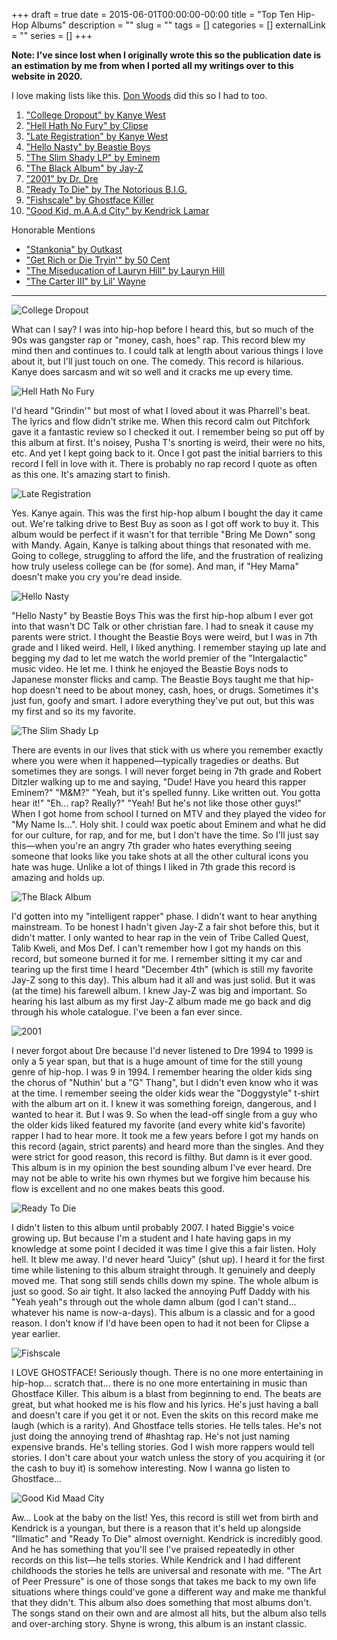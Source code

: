 +++
draft = true
date = 2015-06-01T00:00:00-00:00
title = "Top Ten Hip-Hop Albums"
description = ""
slug = ""
tags = []
categories = []
externalLink = ""
series = []
+++

**Note: I've since lost when I originally wrote this so the publication date is an estimation by me from when I ported all my writings over to this website in 2020.**

I love making lists like this. [Don Woods](https://twitter.com/aguycalledDon) did this so I had to too. 

1. ["College Dropout" by Kanye West][1]
2. ["Hell Hath No Fury" by Clipse][2]
3. ["Late Registration" by Kanye West][3]
4. ["Hello Nasty" by Beastie Boys][4]
5. ["The Slim Shady LP" by Eminem][5]
6. ["The Black Album" by Jay-Z][6]
7. ["2001" by Dr. Dre][7]
8. ["Ready To Die" by The Notorious B.I.G.][8]
9. ["Fishscale" by Ghostface Killer][9]
10. ["Good Kid, m.A.A.d City" by Kendrick Lamar][10]

Honorable Mentions

* ["Stankonia" by Outkast][11]
* ["Get Rich or Die Tryin'" by 50 Cent][12]
* ["The Miseducation of Lauryn Hill" by Lauryn Hill][13]
* ["The Carter III" by Lil' Wayne][14]

- - -

![College Dropout][15]

What can I say? I was into hip-hop before I heard this, but so much of the 90s was gangster rap or "money, cash, hoes" rap. This record blew my mind then and continues to. I could talk at length about various things I love about it, but I'll just touch on one. The comedy. This record is hilarious. Kanye does sarcasm and wit so well and it cracks me up every time.

![Hell Hath No Fury][16]

I'd heard "Grindin'" but most of what I loved about it was Pharrell's beat. The lyrics and flow didn't strike me. When this record calm out Pitchfork gave it a fantastic review so I checked it out. I remember being so put off by this album at first. It's noisey, Pusha T's snorting is weird, their were no hits, etc. And yet I kept going back to it. Once I got past the initial barriers to this record I fell in love with it. There is probably no rap record I quote as often as this one. It's amazing start to finish.

![Late Registration][17]

Yes. Kanye again. This was the first hip-hop album I bought the day it came out. We're talking drive to Best Buy as soon as I got off work to buy it. This album would be perfect if it wasn't for that terrible "Bring Me Down" song with Mandy. Again, Kanye is talking about things that resonated with me. Going to college, struggling to afford the life, and the frustration of realizing how truly useless college can be (for some). And man, if "Hey Mama" doesn't make you cry you're dead inside.

![Hello Nasty][18]

"Hello Nasty" by Beastie Boys
This was the first hip-hop album I ever got into that wasn't DC Talk or other christian fare. I had to sneak it cause my parents were strict. I thought the Beastie Boys were weird, but I was in 7th grade and I liked weird. Hell, I liked anything. I remember staying up late and begging my dad to let me watch the world premier of the "Intergalactic" music video. He let me. I think he enjoyed the Beastie Boys nods to Japanese monster flicks and camp. The Beastie Boys taught me that hip-hop doesn't need to be about money, cash, hoes, or drugs. Sometimes it's just fun, goofy and smart. I adore everything they've put out, but this was my first and so its my favorite.

![The Slim Shady Lp][19]

There are events in our lives that stick with us where you remember exactly where you were when it happened—typically tragedies or deaths. But sometimes they are songs. I will never forget being in 7th grade and Robert Ditzler walking up to me and saying, "Dude! Have you heard this rapper Eminem?" "M&M?" "Yeah, but it's spelled funny. Like written out. You gotta hear it!" "Eh... rap? Really?" "Yeah! But he's not like those other guys!" When I got home from school I turned on MTV and they played the video for "My Name Is...". Holy shit. I could wax poetic about Eminem and what he did for our culture, for rap, and for me, but I don't have the time. So I'll just say this—when you're an angry 7th grader who hates everything seeing someone that looks like you take shots at all the other cultural icons you hate was huge. Unlike a lot of things I liked in 7th grade this record is amazing and holds up.

![The Black Album][20]

I'd gotten into my "intelligent rapper" phase. I didn't want to hear anything mainstream. To be honest I hadn't given Jay-Z a fair shot before this, but it didn't matter. I only wanted to hear rap in the vein of Tribe Called Quest, Talib Kweli, and Mos Def. I can't remember how I got my hands on this record, but someone burned it for me. I remember sitting it my car and tearing up the first time I heard "December 4th" (which is still my favorite Jay-Z song to this day). This album had it all and was just solid. But it was (at the time) his farewell album. I knew Jay-Z was big and important. So hearing his last album as my first Jay-Z album made me go back and dig through his whole catalogue. I've been a fan ever since.

![2001][21]

I never forgot about Dre because I'd never listened to Dre 1994 to 1999 is only a 5 year span, but that is a huge amount of time for the still young genre of hip-hop. I was 9 in 1994. I remember hearing the older kids sing the chorus of "Nuthin' but a "G" Thang", but I didn't even know who it was at the time. I remember seeing the older kids wear the "Doggystyle" t-shirt with the album art on it. I knew it was something foreign, dangerous, and I wanted to hear it. But I was 9. So when the lead-off single from a guy who the older kids liked featured my favorite (and every white kid's favorite) rapper I had to hear more. It took me a few years before I got my hands on this record (again, strict parents) and heard more than the singles. And they were strict for good reason, this record is filthy. But damn is it ever good. This album is in my opinion the best sounding album I've ever heard. Dre may not be able to write his own rhymes but we forgive him because his flow is excellent and no one makes beats this good.

![Ready To Die][22]

I didn't listen to this album until probably 2007. I hated Biggie's voice growing up. But because I'm a student and I hate having gaps in my knowledge at some point I decided it was time I give this a fair listen. Holy hell. It blew me away. I'd never heard "Juicy" (shut up). I heard it for the first time while listening to this album straight through. It genuinely and deeply moved me. That song still sends chills down my spine. The whole album is just so good. So air tight. It also lacked the annoying Puff Daddy with his "Yeah yeah"s through out the whole damn album (god I can't stand... whatever his name is now-a-days). This album is a classic and for a good reason. I don't know if I'd have been open to had it not been for Clipse a year earlier.

![Fishscale][23]

I LOVE GHOSTFACE! Seriously though. There is no one more entertaining in hip-hop… scratch that… there is no one more entertaining in music than Ghostface Killer. This album is a blast from beginning to end. The beats are great, but what hooked me is his flow and his lyrics. He's just having a ball and doesn't care if you get it or not. Even the skits on this record make me laugh (which is a rarity). And Ghostface tells stories. He tells tales. He's not just doing the annoying trend of #hashtag rap. He's not just naming expensive brands. He's telling stories. God I wish more rappers would tell stories. I don't care about your watch unless the story of you acquiring it (or the cash to buy it) is somehow interesting. Now I wanna go listen to Ghostface…

![Good Kid Maad City][24]

Aw... Look at the baby on the list! Yes, this record is still wet from birth and Kendrick is a youngan, but there is a reason that it's held up alongside "Illmatic" and "Ready To Die" almost overnight. Kendrick is incredibly good. And he has something that you'll see I've praised repeatedly in other records on this list—he tells stories. While Kendrick and I had different childhoods the stories he tells are universal and resonate with me. "The Art of Peer Pressure" is one of those songs that takes me back to my own life situations where things could've gone a different way and make me thankful that they didn't. This album also does something that most albums don't. The songs stand on their own and are almost all hits, but the album also tells and over-arching story. Shyne is wrong, this album is an instant classic.

[1]: http://en.wikipedia.org/wiki/The_College_Dropout
[2]: http://en.wikipedia.org/wiki/Hell_Hath_No_Fury_(Clipse_album)
[3]: http://en.wikipedia.org/wiki/Late_Registration
[4]: http://en.wikipedia.org/wiki/Hello_Nasty
[5]: http://en.wikipedia.org/wiki/The_Slim_Shady_LP
[6]: http://en.wikipedia.org/wiki/The_Black_Album_(Jay-Z_album)
[7]: http://en.wikipedia.org/wiki/2001_(Dr._Dre_album)
[8]: http://en.wikipedia.org/wiki/Ready_to_Die
[9]: http://en.wikipedia.org/wiki/Fishscale
[10]: http://en.wikipedia.org/wiki/Good_Kid,_M.A.A.D_City
[11]: http://en.wikipedia.org/wiki/Stankonia
[12]: http://en.wikipedia.org/wiki/Get_Rich_or_Die_Tryin'_(album)
[13]: http://en.wikipedia.org/wiki/The_Miseducation_of_Lauryn_Hill
[14]: http://en.wikipedia.org/wiki/Tha_Carter_III
[15]: /s/college-dropout.jpg
[16]: /s/hell-hath-no-fury.jpg
[17]: /s/late-registration.jpg
[18]: /s/hello-nasty.jpg
[19]: /s/the-slim-shady-lp.jpg
[20]: /s/the-black-album.jpg
[21]: /s/2001.jpg
[22]: /s/ready-to-die.jpg
[23]: /s/fishscale.jpg
[24]: /s/good-kid-maad-city.jpg
